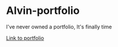 # Alvin-portfolio

I've never owned a portfolio, It's finally time 

[Link to portfolio](https://alvin-porfolio.herokuapp.com)




